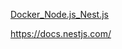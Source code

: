 <p><a href="https://www.youtube.com/watch?v=dDeWWQWMM-Y">Docker_Node.js_Nest.js</a></p>

https://docs.nestjs.com/